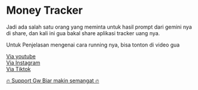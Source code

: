 # Money Tracker
Jadi ada salah satu orang yang meminta untuk hasil prompt dari gemini nya di share, dan kali ini gua bakal share aplikasi tracker uang nya.

Untuk Penjelasan mengenai cara running nya, bisa tonton di video gua

[Via youtube](https://youtube.com/shorts/U9V-vhHTRZI?si=SuWX--Nb8JrUjp53)\
[Via Instagram](https://www.instagram.com/reel/DLZD5w2SP5G/?igsh=MWtjNnY0cTFxcnVwaA==)\
[Via Tiktok](https://vt.tiktok.com/ZSBJo4bKg/)

[🔥 Support Gw Biar makin semangat 🔥](https://trakteer.id/abangmik/tip)
